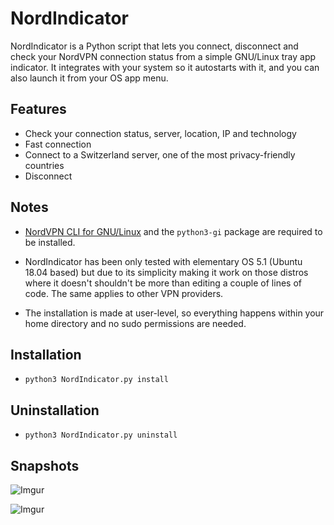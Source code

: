# NordIndicator

NordIndicator is a Python script that lets you connect, disconnect and check your NordVPN connection status from a simple GNU/Linux tray app indicator. It integrates with your system so it autostarts with it, and you can also launch it from your OS app menu.

## Features
* Check your connection status, server, location, IP and technology
* Fast connection
* Connect to a Switzerland server, one of the most privacy-friendly countries
* Disconnect

## Notes

* [NordVPN CLI for GNU/Linux](https://support.nordvpn.com/es/Preguntas-frecuentes/Tutoriales-de-configuraci%c3%b3n/1636892662/Instalar-y-utilizar-NordVPN-en-Debian-Ubuntu-Raspberry-Pi-Elementary-OS-y-Linux-Mint.htm) and the  ```python3-gi``` package are required to be installed.

* NordIndicator has been only tested with elementary OS 5.1 (Ubuntu 18.04 based) but due to its simplicity making it work on those distros where it doesn't shouldn't be more than editing a couple of lines of code. The same applies to other VPN providers.

* The installation is made at user-level, so everything happens within your  home directory and no sudo permissions are needed.


## Installation
* ```python3 NordIndicator.py install```

## Uninstallation
* ```python3 NordIndicator.py uninstall```

## Snapshots
![Imgur](https://i.imgur.com/M4CAejU.png)

![Imgur](https://i.imgur.com/7iXgyY1.png)
